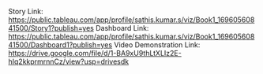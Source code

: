 Story Link:  https://public.tableau.com/app/profile/sathis.kumar.s/viz/Book1_16960560841500/Story1?publish=yes
Dashboard Link:  https://public.tableau.com/app/profile/sathis.kumar.s/viz/Book1_16960560841500/Dashboard1?publish=yes
Video Demonstration Link:  https://drive.google.com/file/d/1-BA9xU9thLtXLIz2E-hIq2kkprmrnnCz/view?usp=drivesdk
